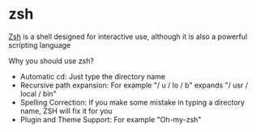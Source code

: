 # zsh

[Zsh](http://zsh.sourceforge.net/) is a shell designed for interactive use, although it is also a powerful scripting language

Why you should use zsh?

* Automatic cd: Just type the directory name
* Recursive path expansion: For example "/ u / lo / b" expands "/ usr / local / bin"
* Spelling Correction: If you make some mistake in typing a directory name, ZSH will fix it for you
* Plugin and Theme Support: For example "Oh-my-zsh"
